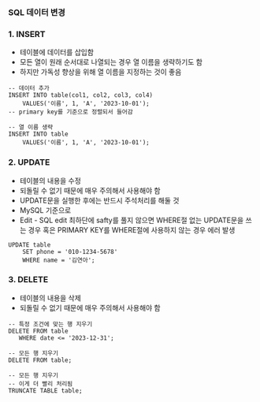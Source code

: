 ### SQL 데이터 변경

### 1. INSERT
* 테이블에 데이터를 삽입함
* 모든 열이 원래 순서대로 나열되는 경우 열 이름을 생략하기도 함
* 하지만 가독성 향상을 위해 열 이름을 지정하는 것이 좋음

```
-- 데이터 추가
INSERT INTO table(col1, col2, col3, col4)
    VALUES('이름', 1, 'A', '2023-10-01');
-- primary key를 기준으로 정렬되서 들어감

-- 열 이름 생략
INSERT INTO table
    VALUES('이름', 1, 'A', '2023-10-01');
```


### 2. UPDATE
* 테이블의 내용을 수정
* 되돌릴 수 없기 때문에 매우 주의해서 사용해야 함
* UPDATE문을 실행한 후에는 반드시 주석처리를 해둘 것
* MySQL 기준으로
* Edit - SQL edit 최하단에 safty를 풀지 않으면 WHERE절 없는 UPDATE문을 쓰는 경우 혹은 PRIMARY KEY를 WHERE절에 사용하지 않는 경우 에러 발생

```
UPDATE table
	SET phone = '010-1234-5678'
	WHERE name = '김연아';
```


### 3. DELETE
* 테이블의 내용을 삭제
* 되돌릴 수 없기 때문에 매우 주의해서 사용해야 함

```
-- 특정 조건에 맞는 행 지우기
DELETE FROM table
   WHERE date <= '2023-12-31';

-- 모든 행 지우기
DELETE FROM table;

-- 모든 행 지우기
-- 이게 더 빨리 처리됨
TRUNCATE TABLE table;
```